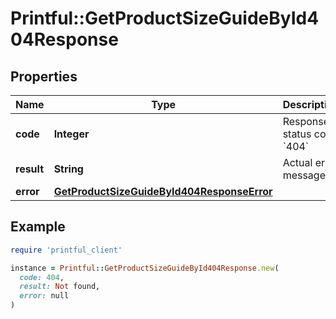 # Printful::GetProductSizeGuideById404Response

## Properties

| Name | Type | Description | Notes |
| ---- | ---- | ----------- | ----- |
| **code** | **Integer** | Response status code &#x60;404&#x60; | [optional] |
| **result** | **String** | Actual error message | [optional] |
| **error** | [**GetProductSizeGuideById404ResponseError**](GetProductSizeGuideById404ResponseError.md) |  | [optional] |

## Example

```ruby
require 'printful_client'

instance = Printful::GetProductSizeGuideById404Response.new(
  code: 404,
  result: Not found,
  error: null
)
```

